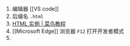 1. 编辑器 [[VS code]]
2. 后缀名 `.html`
3. [HTML 实例 | 菜鸟教程](https://www.runoob.com/html/html-examples.html)
4. [[Microsoft Edge]] 浏览器 `F12` 打开开发者模式
5. 